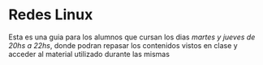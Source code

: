 # Redes Linux

Esta es una guia para los alumnos que cursan los dias _martes y jueves de 20hs a 22hs_, donde podran repasar los contenidos vistos en clase y acceder al material utilizado durante las mismas


